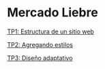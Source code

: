 # Mercado Liebre

[TP1: Estructura de un sitio web](https://github.com/maurobustos5081/Mercado-Liebre/tree/TP1_Estructura_de_un_sitio_web)

[TP2: Agregando estilos](https://github.com/maurobustos5081/Mercado-Liebre/tree/TP_Agregando_estilos)

[TP3: Diseño adaptativo]([https://github.com/maurobustos5081/Mercado-Liebre/tree/Dise%C3%B1o_adaptativo)

